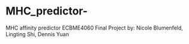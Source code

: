 # MHC_predictor-
MHC affinity predictor 
ECBME4060 Final Project
by: Nicole Blumenfeld, Lingting Shi, Dennis Yuan
